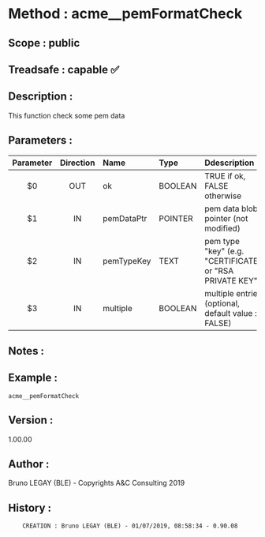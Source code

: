 ﻿# **Method :** acme__pemFormatCheck## **Scope :** public## **Treadsafe :** capable ✅ ## **Description :** This function check some pem data## **Parameters :** | Parameter | Direction | Name | Type | Ddescription | |:----:|:----:|:----|:----|:----| | $0 | OUT | ok | BOOLEAN | TRUE if ok, FALSE otherwise | | $1 | IN | pemDataPtr | POINTER | pem data blob pointer (not modified) | | $2 | IN | pemTypeKey | TEXT | pem type "key" (e.g. "CERTIFICATE" or "RSA PRIVATE KEY") | | $3 | IN | multiple | BOOLEAN | multiple entries (optional, default value : FALSE) | ## **Notes :** ## **Example :** ```acme__pemFormatCheck```## **Version :** 1.00.00## **Author :** Bruno LEGAY (BLE) - Copyrights A&C Consulting 2019## **History :**          CREATION : Bruno LEGAY (BLE) - 01/07/2019, 08:58:34 - 0.90.08